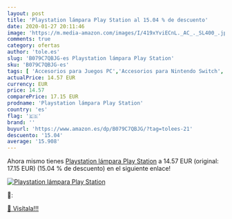 ```yaml
---
layout: post
title: 'Playstation lámpara Play Station al 15.04 % de descuento'
date: 2020-01-27 20:11:46
image: 'https://m.media-amazon.com/images/I/419xYviECnL._AC_._SL400_.jpg'
comments: true
category: ofertas
author: 'tole.es'
slug: 'B079C7QBJG-es Playstation lámpara Play Station'
sku: 'B079C7QBJG-es'
tags: [ 'Accesorios para Juegos PC','Accesorios para Nintendo Switch','Accesorios para PlayStation 4','Accesorios para PlayStation 5','Accesorios para Xbox One','Accesorios para Xbox Series X y S','Electrónica','Figuras interactivas para Nintendo 3DS y 2DS','Fundas para PlayStation 4','Fundas para Xbox One','Fundas y almacenamiento para PlayStation 4','Fundas y almacenamiento para Xbox One','Hardware y juegos para Nintendo 3DS y 2DS','Hardware y juegos para Nintendo Switch','Hardware y juegos para PlayStation 4','Hardware y juegos para PlayStation 5','Hardware y juegos para Xbox One','Hardware y juegos para Xbox Series X y S','Juego de mesa','Juegos de miniaturas','Juegos para Nintendo Switch','Juegos para PlayStation 4','Juegos para Xbox One','Juegos y Accesorios para PC','Juegos y accesorios para juegos','Juguetes','Juguetes y juegos','Mandos para Nintendo Switch','Mandos y controles para PlayStation 5','Mandos y controles para Xbox Series X y S','Packs de accesorios para PlayStation 4','Sistemas precursores y micro consolas','Videojuegos','playstation', ]
actualPrice: 14.57 EUR
currency: EUR
price: 14.57
comparePrice: 17.15 EUR
prodname: 'Playstation lámpara Play Station'
country: 'es'
flag: '🇪🇸'
brand: ''
buyurl: 'https://www.amazon.es/dp/B079C7QBJG/?tag=tolees-21'
descuento: '15.04'
average: '15.908'
---
```


Ahora mismo tienes [Playstation lámpara Play Station](https://www.amazon.es/dp/B079C7QBJG/?tag=tolees-21) a 14.57 EUR (original: 17.15 EUR) (15.04 %  de descuento) en el siguiente enlace!

[![Playstation lámpara Play Station](https://m.media-amazon.com/images/I/419xYviECnL._AC_._SL400_.jpg)](https://www.amazon.es/dp/B079C7QBJG/?tag=tolees-21)

🔎:


[🛒 Visítala!!!](https://www.amazon.es/dp/B079C7QBJG/?tag=tolees-21)
